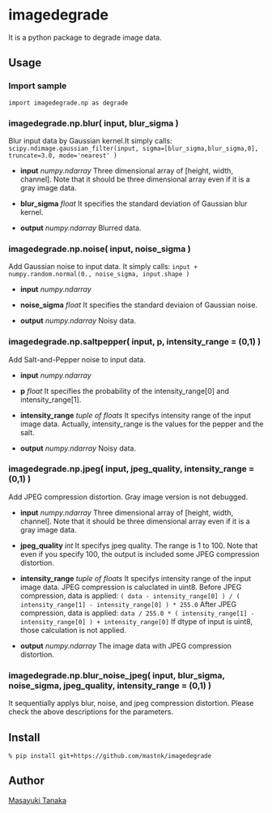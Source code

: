 imagedegrade
====

It is a python package to degrade image data.

## Usage

### Import sample
`import imagedegrade.np as degrade`

### imagedegrade.np.blur( input, blur_sigma )
Blur input data by Gaussian kernel.It simply calls:
`scipy.ndimage.gaussian_filter(input, sigma=[blur_sigma,blur_sigma,0], truncate=3.0, mode='nearest' )`

- **input** *numpy.ndarray*
Three dimensional array of [height, width, channel]. Note that it should be three dimensional array even if it is a gray image data.

- **blur_sigma** *float*
It specifies the standard deviation of Gaussian blur kernel.

- **output** *numpy.ndarray*
Blurred data.

### imagedegrade.np.noise( input, noise_sigma )

Add Gaussian noise to input data. It simply calls:
`input + numpy.random.normal(0., noise_sigma, input.shape )`

- **input** *numpy.ndarray*

- **noise_sigma** *float*
It specifies the standard deviaion of Gaussian noise. 

- **output** *numpy.ndarray*
Noisy data.

### imagedegrade.np.saltpepper( input, p, intensity_range = (0,1) )

Add Salt-and-Pepper noise to input data. 

- **input** *numpy.ndarray*

- **p** *float*
It specifies the probability of the intensity_range[0] and intensity_range[1].

- **intensity_range** *tuple of floats*
It specifys intensity range of the input image data.
Actually, intensity_range is the values for the pepper and the salt.

- **output** *numpy.ndarray*
Noisy data.

### imagedegrade.np.jpeg( input, jpeg_quality, intensity_range = (0,1) )

Add JPEG compression distortion. Gray image version is not debugged.

- **input** *numpy.ndarray*
Three dimensional array of [height, width, channel]. Note that it should be three dimensional array even if it is a gray image data.

- **jpeg_quality** *int*
It specifys jpeg quality. The range is 1 to 100. 
Note that even if you specify 100, the output is included some JPEG compression distortion.

- **intensity_range** *tuple of floats*
It specifys intensity range of the input image data.
JPEG compression is caluclated in uint8. 
Before JPEG compression, data is applied:
`( data - intensity_range[0] ) / ( intensity_range[1] - intensity_range[0] ) * 255.0`
After JPEG compression, data is applied:
`data / 255.0 * ( intensity_range[1] - intensity_range[0] ) + intensity_range[0]`
If dtype of input is uint8, those calculation is not applied.

- **output** *numpy.ndarray*
The image data with JPEG compression distortion.


### imagedegrade.np.blur_noise_jpeg( input, blur_sigma, noise_sigma, jpeg_quality, intensity_range = (0,1) )

It sequentially applys blur, noise, and jpeg compression distortion. Please check the above descriptions for the parameters.

## Install

`% pip install git+https://github.com/mastnk/imagedegrade`

## Author

[Masayuki Tanaka](https://github.com/mastnk)
